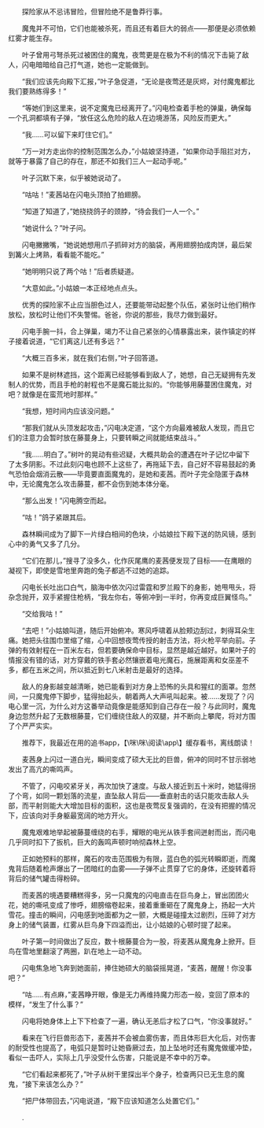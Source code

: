 　　探险家从不忌讳冒险，但冒险绝不是鲁莽行事。

　　魔鬼并不可怕，它们也能被杀死，而且还有着巨大的弱点——那便是必须依赖红雾才能生存。

　　叶子曾用弓弩杀死过被困住的魔鬼，夜莺更是在极为不利的情况下击毙了敌人，闪电暗暗给自己打气道，她也一定能做到。

　　“我们应该先向殿下汇报，”叶子急促道，“无论是夜莺还是灰烬，对付魔鬼都比我们要熟练得多！”

　　“等她们到这里来，说不定魔鬼已经离开了。”闪电检查着手枪的弹巢，确保每一个孔洞都填有子弹，“放任这么危险的敌人在边境游荡，风险反而更大。”

　　“我……可以留下来盯住它们。”

　　“万一对方走出你的控制范围怎么办，”小姑娘坚持道，“如果你动手阻拦对方，就等于暴露了自己的存在，那还不如我们三人一起动手呢。”

　　叶子沉默下来，似乎被她说动了。

　　“咕咕！”麦茜站在闪电头顶拍了拍翅膀。

　　“知道了知道了，”她挠挠鸽子的颈脖，“待会我们一人一个。”

　　“她说什么？”叶子问。

　　闪电撇撇嘴，“她说她想用爪子抓碎对方的脑袋，再用翅膀拍成肉饼，最后架到篝火上烤熟，看看能不能吃。”

　　“她明明只说了两个咕！”后者质疑道。

　　“大意如此。”小姑娘一本正经地点点头。

　　优秀的探险家不止应当胆色过人，还要能带动起整个队伍，紧张时让他们稍作放松，放松时让他们不失警惕。爸爸，你说的那些，我尽力做到最好。

　　闪电手腕一抖，合上弹巢，竭力不让自己紧张的心情暴露出来，装作镇定的样子接着说道，“它们离这儿还有多远？”

　　“大概三百多米，就在我们右侧，”叶子回答道。

　　如果不是树林遮挡，这个距离已经能够看到敌人了，她想，自己无疑拥有先发制人的优势，而且手枪的射程也不是魔石能比拟的。“你能够用藤蔓困住魔鬼，对吧？就像是在蛮荒地时那样。”

　　“我想，短时间内应该没问题。”

　　“那我们就从头顶发起攻击，”闪电决定道，“这个方向最难被敌人发现，而且它们的注意力会暂时放在藤蔓身上，只要转瞬之间就能结束战斗。”

　　“我……明白了。”树叶的晃动有些迟疑，大概共助会的遭遇在叶子记忆中留下了太多阴影。不过此刻闪电也顾不上这些了，再拖延下去，自己好不容易鼓起的勇气恐怕会烟消云散——毕竟要直面魔鬼的，是她和麦茜。而叶子完全隐匿于森林中，无论魔鬼怎么攻击藤蔓，都不会伤到她本体分毫。

　　“那么出发！”闪电腾空而起。

　　“咕！”鸽子紧跟其后。

　　森林瞬间成为了脚下一片绿白相间的色块，小姑娘拉下殿下送的防风镜，感到心中的勇气又多了几分。

　　“它们在那儿，”搜寻了没多久，化作灰尾鹰的麦茜便发现了目标——在鹰眼的凝视下，即使是雪地里奔跑的兔子都逃不过她的追踪。

　　闪电长长吐出口白气，脑海中依次闪过雷霆和罗兰殿下的身影，她甩甩头，将杂念抛开，双手紧握住枪柄，“我左你右，等俯冲到一半时，你再变成巨翼怪鸟。”

　　“交给我咕！”

　　“去吧！”小姑娘叫道，随后开始俯冲。寒风呼啸着从脸颊边刮过，刺得耳朵生痛。她把头往围巾里缩了缩，心中回想夜莺传授的射击方法，将火枪平举向前。子弹的有效射程在一百米左右，但若要确保命中目标，显然是越近越好。如果叶子的情报没有错的话，对方穿戴的铁手套必然镶嵌着电光魔石，施展距离和女巫差不多，都在五米之间，所以抵近到七八米射击是最好的选择。

　　敌人的身影越变越清晰，她已能看到对方身上恐怖的头具和猩红的面罩。忽然间，一只魔鬼停下脚步，猛得抬起头，朝着两人大声吼叫起来。被……发现了？闪电心里一沉，为什么对方这番举动竟像是能感知到自己存在一般？与此同时，魔鬼身边忽然升起了无数根藤蔓，它们缠绕住敌人的双腿，并不断向上攀爬，将对方围了个严严实实。

　　推荐下，我最近在用的追书app，【\咪\咪\阅读\app\\】缓存看书，离线朗读！

　　麦茜身上闪过一道白光，瞬间变成了硕大无比的巨兽，俯冲的同时不甘示弱地发出了高亢的嘶鸣声。

　　不管了，闪电咬紧牙关，再次加快了速度。与敌人接近到五十米时，她猛得拐了个弯，如同一颗划落的流星，直坠敌人背后——垂直射击的话只能攻击敌人头部，而平射则能大大增加目标的面积，这也是夜莺反复强调的，在没有把握的情况下，应该向对手身躯最宽阔的地方开火。

　　魔鬼艰难地举起被藤蔓缠绕的右手，耀眼的电光从铁手套间迸射而出，而闪电几乎同时扣下了扳机，巨大的轰鸣声顿时响彻森林上空。

　　正如她预料的那样，魔石的攻击范围极为有限，蓝白色的弧光转瞬即逝，而魔鬼背后随着枪声爆出了一团暗红的血雾——子弹不止贯穿了它的身体，还旋转着将背后的储气罐击得粉碎。

　　而麦茜的境遇要糟糕得多，另一只魔鬼的闪电直击在巨鸟身上，冒出团团火花，她的嘶吼变成了惨呼，翅膀缩卷起来，接着重重砸在了魔鬼身上，扬起一大片雪花。撞击的瞬间，闪电感到地面都为之一颤，大概是碰撞太过剧烈，压碎了对方身上的储气装置，红雾从巨鸟身下四溢而出，让小姑娘的心顿时提了起来。

　　叶子第一时间做出了反应，数十根藤蔓合为一股，将麦茜从魔鬼身上掀开。巨鸟在雪地里翻滚了两圈，趴在地上一动不动。

　　闪电焦急地飞奔到她面前，捧住她硕大的脑袋摇晃道，“麦茜，醒醒！你没事吧？”

　　“咕……有点麻，”麦茜睁开眼，像是无力再维持魔力形态一般，变回了原本的模样，“发生了什么事？”

　　闪电将她身体上上下下检查了一遍，确认无恙后才松了口气，“你没事就好。”

　　看来在飞行巨兽形态下，麦茜并不会被血雾伤害，而且体形巨大化后，对伤害的耐受性也提高了，电弧只是暂时让她昏厥过去，加上坠地时还有魔鬼做缓冲垫，看似一击吓人，实际上几乎没受什么伤害，只能说是不幸中的万幸。

　　“它们看起来都死了，”叶子从树干里探出半个身子，检查两只已无生息的魔鬼，“接下来该怎么办？”

　　“把尸体带回去，”闪电说道，“殿下应该知道怎么处置它们。”

　　.
